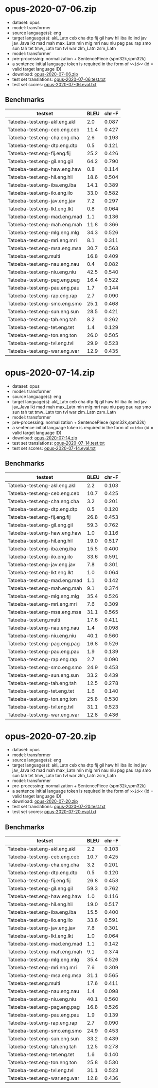 # opus-2020-07-06.zip

* dataset: opus
* model: transformer
* source language(s): eng
* target language(s): akl_Latn ceb cha dtp fij gil haw hil iba ilo ind jav jav_Java lkt mad mah max_Latn min mlg mri nau niu pag pau rap smo sun tah tet tmw_Latn ton tvl war zlm_Latn zsm_Latn
* model: transformer
* pre-processing: normalization + SentencePiece (spm32k,spm32k)
* a sentence initial language token is required in the form of `>>id<<` (id = valid target language ID)
* download: [opus-2020-07-06.zip](https://object.pouta.csc.fi/Tatoeba-MT-models/eng-map/opus-2020-07-06.zip)
* test set translations: [opus-2020-07-06.test.txt](https://object.pouta.csc.fi/Tatoeba-MT-models/eng-map/opus-2020-07-06.test.txt)
* test set scores: [opus-2020-07-06.eval.txt](https://object.pouta.csc.fi/Tatoeba-MT-models/eng-map/opus-2020-07-06.eval.txt)

## Benchmarks

| testset               | BLEU  | chr-F |
|-----------------------|-------|-------|
| Tatoeba-test.eng-akl.eng.akl 	| 2.0 	| 0.087 |
| Tatoeba-test.eng-ceb.eng.ceb 	| 11.4 	| 0.427 |
| Tatoeba-test.eng-cha.eng.cha 	| 2.6 	| 0.193 |
| Tatoeba-test.eng-dtp.eng.dtp 	| 0.5 	| 0.121 |
| Tatoeba-test.eng-fij.eng.fij 	| 25.2 	| 0.426 |
| Tatoeba-test.eng-gil.eng.gil 	| 64.2 	| 0.790 |
| Tatoeba-test.eng-haw.eng.haw 	| 0.8 	| 0.114 |
| Tatoeba-test.eng-hil.eng.hil 	| 18.6 	| 0.504 |
| Tatoeba-test.eng-iba.eng.iba 	| 14.1 	| 0.389 |
| Tatoeba-test.eng-ilo.eng.ilo 	| 33.0 	| 0.582 |
| Tatoeba-test.eng-jav.eng.jav 	| 7.2 	| 0.297 |
| Tatoeba-test.eng-lkt.eng.lkt 	| 0.8 	| 0.064 |
| Tatoeba-test.eng-mad.eng.mad 	| 1.1 	| 0.136 |
| Tatoeba-test.eng-mah.eng.mah 	| 11.8 	| 0.366 |
| Tatoeba-test.eng-mlg.eng.mlg 	| 34.3 	| 0.526 |
| Tatoeba-test.eng-mri.eng.mri 	| 8.1 	| 0.311 |
| Tatoeba-test.eng-msa.eng.msa 	| 30.7 	| 0.563 |
| Tatoeba-test.eng.multi 	| 16.8 	| 0.409 |
| Tatoeba-test.eng-nau.eng.nau 	| 0.4 	| 0.082 |
| Tatoeba-test.eng-niu.eng.niu 	| 42.5 	| 0.540 |
| Tatoeba-test.eng-pag.eng.pag 	| 16.4 	| 0.522 |
| Tatoeba-test.eng-pau.eng.pau 	| 1.7 	| 0.144 |
| Tatoeba-test.eng-rap.eng.rap 	| 2.7 	| 0.090 |
| Tatoeba-test.eng-smo.eng.smo 	| 25.1 	| 0.468 |
| Tatoeba-test.eng-sun.eng.sun 	| 28.5 	| 0.421 |
| Tatoeba-test.eng-tah.eng.tah 	| 8.2 	| 0.262 |
| Tatoeba-test.eng-tet.eng.tet 	| 1.4 	| 0.129 |
| Tatoeba-test.eng-ton.eng.ton 	| 26.0 	| 0.505 |
| Tatoeba-test.eng-tvl.eng.tvl 	| 29.9 	| 0.523 |
| Tatoeba-test.eng-war.eng.war 	| 12.9 	| 0.435 |

# opus-2020-07-14.zip

* dataset: opus
* model: transformer
* source language(s): eng
* target language(s): akl_Latn ceb cha dtp fij gil haw hil iba ilo ind jav jav_Java lkt mad mah max_Latn min mlg mri nau niu pag pau rap smo sun tah tet tmw_Latn ton tvl war zlm_Latn zsm_Latn
* model: transformer
* pre-processing: normalization + SentencePiece (spm32k,spm32k)
* a sentence initial language token is required in the form of `>>id<<` (id = valid target language ID)
* download: [opus-2020-07-14.zip](https://object.pouta.csc.fi/Tatoeba-MT-models/eng-map/opus-2020-07-14.zip)
* test set translations: [opus-2020-07-14.test.txt](https://object.pouta.csc.fi/Tatoeba-MT-models/eng-map/opus-2020-07-14.test.txt)
* test set scores: [opus-2020-07-14.eval.txt](https://object.pouta.csc.fi/Tatoeba-MT-models/eng-map/opus-2020-07-14.eval.txt)

## Benchmarks

| testset               | BLEU  | chr-F |
|-----------------------|-------|-------|
| Tatoeba-test.eng-akl.eng.akl 	| 2.2 	| 0.103 |
| Tatoeba-test.eng-ceb.eng.ceb 	| 10.7 	| 0.425 |
| Tatoeba-test.eng-cha.eng.cha 	| 3.2 	| 0.201 |
| Tatoeba-test.eng-dtp.eng.dtp 	| 0.5 	| 0.120 |
| Tatoeba-test.eng-fij.eng.fij 	| 26.8 	| 0.453 |
| Tatoeba-test.eng-gil.eng.gil 	| 59.3 	| 0.762 |
| Tatoeba-test.eng-haw.eng.haw 	| 1.0 	| 0.116 |
| Tatoeba-test.eng-hil.eng.hil 	| 19.0 	| 0.517 |
| Tatoeba-test.eng-iba.eng.iba 	| 15.5 	| 0.400 |
| Tatoeba-test.eng-ilo.eng.ilo 	| 33.6 	| 0.591 |
| Tatoeba-test.eng-jav.eng.jav 	| 7.8 	| 0.301 |
| Tatoeba-test.eng-lkt.eng.lkt 	| 1.0 	| 0.064 |
| Tatoeba-test.eng-mad.eng.mad 	| 1.1 	| 0.142 |
| Tatoeba-test.eng-mah.eng.mah 	| 9.1 	| 0.374 |
| Tatoeba-test.eng-mlg.eng.mlg 	| 35.4 	| 0.526 |
| Tatoeba-test.eng-mri.eng.mri 	| 7.6 	| 0.309 |
| Tatoeba-test.eng-msa.eng.msa 	| 31.1 	| 0.565 |
| Tatoeba-test.eng.multi 	| 17.6 	| 0.411 |
| Tatoeba-test.eng-nau.eng.nau 	| 1.4 	| 0.098 |
| Tatoeba-test.eng-niu.eng.niu 	| 40.1 	| 0.560 |
| Tatoeba-test.eng-pag.eng.pag 	| 16.8 	| 0.526 |
| Tatoeba-test.eng-pau.eng.pau 	| 1.9 	| 0.139 |
| Tatoeba-test.eng-rap.eng.rap 	| 2.7 	| 0.090 |
| Tatoeba-test.eng-smo.eng.smo 	| 24.9 	| 0.453 |
| Tatoeba-test.eng-sun.eng.sun 	| 33.2 	| 0.439 |
| Tatoeba-test.eng-tah.eng.tah 	| 12.5 	| 0.278 |
| Tatoeba-test.eng-tet.eng.tet 	| 1.6 	| 0.140 |
| Tatoeba-test.eng-ton.eng.ton 	| 25.8 	| 0.530 |
| Tatoeba-test.eng-tvl.eng.tvl 	| 31.1 	| 0.523 |
| Tatoeba-test.eng-war.eng.war 	| 12.8 	| 0.436 |

# opus-2020-07-20.zip

* dataset: opus
* model: transformer
* source language(s): eng
* target language(s): akl_Latn ceb cha dtp fij gil haw hil iba ilo ind jav jav_Java lkt mad mah max_Latn min mlg mri nau niu pag pau rap smo sun tah tet tmw_Latn ton tvl war zlm_Latn zsm_Latn
* model: transformer
* pre-processing: normalization + SentencePiece (spm32k,spm32k)
* a sentence initial language token is required in the form of `>>id<<` (id = valid target language ID)
* download: [opus-2020-07-20.zip](https://object.pouta.csc.fi/Tatoeba-MT-models/eng-map/opus-2020-07-20.zip)
* test set translations: [opus-2020-07-20.test.txt](https://object.pouta.csc.fi/Tatoeba-MT-models/eng-map/opus-2020-07-20.test.txt)
* test set scores: [opus-2020-07-20.eval.txt](https://object.pouta.csc.fi/Tatoeba-MT-models/eng-map/opus-2020-07-20.eval.txt)

## Benchmarks

| testset               | BLEU  | chr-F |
|-----------------------|-------|-------|
| Tatoeba-test.eng-akl.eng.akl 	| 2.2 	| 0.103 |
| Tatoeba-test.eng-ceb.eng.ceb 	| 10.7 	| 0.425 |
| Tatoeba-test.eng-cha.eng.cha 	| 3.2 	| 0.201 |
| Tatoeba-test.eng-dtp.eng.dtp 	| 0.5 	| 0.120 |
| Tatoeba-test.eng-fij.eng.fij 	| 26.8 	| 0.453 |
| Tatoeba-test.eng-gil.eng.gil 	| 59.3 	| 0.762 |
| Tatoeba-test.eng-haw.eng.haw 	| 1.0 	| 0.116 |
| Tatoeba-test.eng-hil.eng.hil 	| 19.0 	| 0.517 |
| Tatoeba-test.eng-iba.eng.iba 	| 15.5 	| 0.400 |
| Tatoeba-test.eng-ilo.eng.ilo 	| 33.6 	| 0.591 |
| Tatoeba-test.eng-jav.eng.jav 	| 7.8 	| 0.301 |
| Tatoeba-test.eng-lkt.eng.lkt 	| 1.0 	| 0.064 |
| Tatoeba-test.eng-mad.eng.mad 	| 1.1 	| 0.142 |
| Tatoeba-test.eng-mah.eng.mah 	| 9.1 	| 0.374 |
| Tatoeba-test.eng-mlg.eng.mlg 	| 35.4 	| 0.526 |
| Tatoeba-test.eng-mri.eng.mri 	| 7.6 	| 0.309 |
| Tatoeba-test.eng-msa.eng.msa 	| 31.1 	| 0.565 |
| Tatoeba-test.eng.multi 	| 17.6 	| 0.411 |
| Tatoeba-test.eng-nau.eng.nau 	| 1.4 	| 0.098 |
| Tatoeba-test.eng-niu.eng.niu 	| 40.1 	| 0.560 |
| Tatoeba-test.eng-pag.eng.pag 	| 16.8 	| 0.526 |
| Tatoeba-test.eng-pau.eng.pau 	| 1.9 	| 0.139 |
| Tatoeba-test.eng-rap.eng.rap 	| 2.7 	| 0.090 |
| Tatoeba-test.eng-smo.eng.smo 	| 24.9 	| 0.453 |
| Tatoeba-test.eng-sun.eng.sun 	| 33.2 	| 0.439 |
| Tatoeba-test.eng-tah.eng.tah 	| 12.5 	| 0.278 |
| Tatoeba-test.eng-tet.eng.tet 	| 1.6 	| 0.140 |
| Tatoeba-test.eng-ton.eng.ton 	| 25.8 	| 0.530 |
| Tatoeba-test.eng-tvl.eng.tvl 	| 31.1 	| 0.523 |
| Tatoeba-test.eng-war.eng.war 	| 12.8 	| 0.436 |

